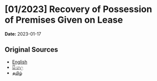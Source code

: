 # [01/2023] Recovery of Possession of Premises Given on Lease

**Date:** 2023-01-17

## Original Sources

- [English](https://documents.gov.lk/view/acts/2023/1/01-2023_E.pdf)
- [සිංහල](https://documents.gov.lk/view/acts/2023/1/01-2023_S.pdf)
- [தமிழ்](https://documents.gov.lk/view/acts/2023/1/01-2023_T.pdf)
